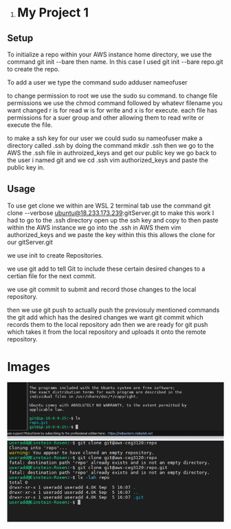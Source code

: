 1. # My Project 1


## Setup

To initialize a repo within your AWS instance home directory, we use the command git init --bare then name. In this case I used git init --bare repo.git to create the repo. 

To add a user we type the command sudo adduser nameofuser 

to change permission to root we use the sudo su command. to change file permissions we use the chmod command followed by whatevr filename you want changed r is for read w is for write and x is for execute.
each file has permissions for a suer group and other allowing them to read write or execute the file.

to make a ssh key for our user we could sudo su nameofuser make a directory called .ssh by doing the command mkdir .ssh then we go to the AWS the .ssh file in authroized_keys and get our public key we go back to the user i named git and we cd .ssh vim authorized_keys and paste the public key in.


## Usage 

To use get clone we within are WSL 2 terminal tab use the command git clone --verbose ubuntu@18.233.173.239:gitServer.git to make this work I had to go to the .ssh directory open up the ssh key and copy to then paste within the AWS instance we go into the .ssh in AWS them vim authorized_keys and we paste the key within this this allows the clone for our gitServer.git

we use init to create Repositories. 

we use git add to tell Git to include these certain desired changes to a certian file for the next commit.

we use git commit to submit and record those changes to the local repository.

then we use git push to actually push the previosuly mentioned commands the git add which has the desired changes we want git commit which records them to the local repository adn then we are ready for git push which takes it from the local repository and uploads it onto the remote repository.

# Images

![screesnhot](gitServer1.png)
![screenshot](gitServer2.png)














































